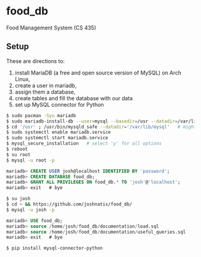 # food_db
Food Management System (CS 435)

## Setup
These are directions to:
1. install MariaDB (a free and open source version of MySQL) on Arch Linux,
2. create a user in mariadb,
3. assign them a database,
4. create tables and fill the database with our data
5. set up MySQL connector for Python
```bash
$ sudo pacman -Syu mariadb
$ sudo mariadb-install-db --user=mysql --basedir=/usr --datadir=/var/lib/mysql
$ cd '/usr' ; /usr/bin/mysqld_safe --datadir='/var/lib/mysql'   # might not be necessary
$ sudo systemctl enable mariadb.service
$ sudo systemctl start mariadb.service
$ mysql_secure_installation   # select 'y' for all options
$ reboot
$ su root
$ mysql -u root -p
```
```sql
mariadb> CREATE USER josh@localhost IDENTIFIED BY 'password';
mariadb> CREATE DATABASE food_db;
mariadb> GRANT ALL PRIVILEGES ON food_db.* TO 'josh'@'localhost';
mariadb> exit   # bye
```
```bash
$ su josh
$ cd ~ && https://github.com/joshnatis/food_db/
$ mysql -u josh -p
```
```sql
mariadb> USE food_db;
mariadb> source /home/josh/food_db/documentation/load.sql
mariadb> source /home/josh/food_db/documentation/useful_queries.sql
mariadb> exit   # bye
```
```bash
$ pip install mysql-connector-python
```

